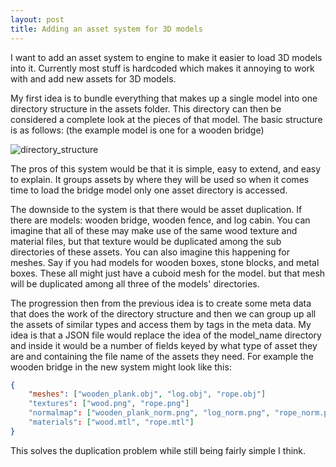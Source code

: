 ```yaml
---
layout: post
title: Adding an asset system for 3D models
---
```


I want to add an asset system to engine to make it easier to load 3D models into it. Currently most stuff is hardcoded which
makes it annoying to work with and add new assets for 3D models.

My first idea is to bundle everything that makes up a single model into one directory structure in the assets folder. This directory can then be considered a complete look at the pieces of that model. The basic structure is as follows: (the example model is one for a wooden bridge)

![directory_structure](https://user-images.githubusercontent.com/37605997/127804026-538cf381-64ec-4ba3-b6f7-ed639f9c0266.png)

The pros of this system would be that it is simple, easy to extend, and easy to explain. It groups assets by where they will be used so when it comes time to load the bridge model only one asset directory is accessed.

The downside to the system is that there would be asset duplication. If there are models: wooden bridge, wooden fence, and log cabin. You can imagine that all of these may make use of the same wood texture and material files, but that texture would be duplicated among the sub directories of these assets. You can also imagine this happening for meshes. Say if you had models for wooden boxes, stone blocks, and metal boxes. These all might just have a cuboid mesh for the model. but that mesh will be duplicated among all three of the models' directories.

The progression then from the previous idea is to create some meta data that does the work of the directory structure and
then we can group up all the assets of similar types and access them by tags in the meta data. My idea is that a JSON
file would replace the idea of the model_name directory and inside it would be a number of fields keyed by what type of asset
they are and containing the file name of the assets they need. For example the wooden bridge in the new system might look
like this:

```json
{
    "meshes": ["wooden_plank.obj", "log.obj", "rope.obj"]
    "textures": ["wood.png", "rope.png"]
    "normalmap": ["wooden_plank_norm.png", "log_norm.png", "rope_norm.png"]
    "materials": ["wood.mtl", "rope.mtl"]
}
```

This solves the duplication problem while still being fairly simple I think.